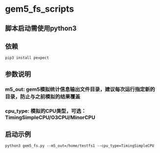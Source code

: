 # gem5_fs_scripts
## 脚本启动需使用python3

## 依赖
```
pip3 install pexpect
```
## 参数说明
### m5_out: gem5模拟统计信息输出文件目录，建议每次运行指定新的目录，防止与之前模拟的结果覆盖  
### cpu_type: 模拟的CPU类型，可选：TimingSimpleCPU/O3CPU/MinorCPU  
## 启动示例
```
python3 gem5_fs.py --m5_out=/home/testfs1 --cpu_type=TimingSimpleCPU
```
